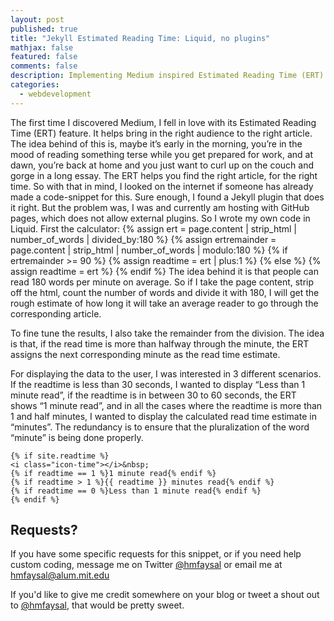 ```yaml
---
layout: post
published: true
title: "Jekyll Estimated Reading Time: Liquid, no plugins"
mathjax: false
featured: false
comments: false
description: Implementing Medium inspired Estimated Reading Time (ERT) Calculator
categories: 
  - webdevelopment
---
```


The first time I discovered Medium, I fell in love with its Estimated Reading Time (ERT) feature. It helps bring in the right audience to the right article. The idea behind of this is, maybe it’s early in the morning, you’re in the mood of reading something terse while you get prepared for work, and at dawn, you’re back at home and you just want to curl up on the couch and gorge in a long essay. The ERT helps you find the right article, for the right time.
So with that in mind, I looked on the internet if someone has already made a code-snippet for this. Sure enough, I found a Jekyll plugin that does it right. But the problem was, I was and currently am hosting with GitHub pages, which does not allow external plugins. So I wrote my own code in Liquid.
First the calculator:
            {% assign ert = page.content | strip_html | number_of_words | divided_by:180 %}
            {% assign ertremainder = page.content | strip_html | number_of_words | modulo:180 %}
            {% if ertremainder >= 90 %}
                {% assign readtime = ert | plus:1 %}
            {% else %}
                {% assign readtime = ert %}
            {% endif %}
The idea behind it is that people can read 180 words per minute on average. So if I take the page content, strip off the html, count the number of words and divide it with 180, I will get the rough estimate of how long it will take an average reader to go through the corresponding article.

To fine tune the results, I also take the remainder from the division. The idea is that, if the read time is more than halfway through the minute, the ERT assigns the next corresponding minute as the read time estimate.

For displaying the data to the user, I was interested in 3 different scenarios. If the readtime is less than 30 seconds, I wanted to display “Less than 1 minute read”, if the readtime is in between 30 to 60 seconds, the ERT shows “1 minute read”, and in all the cases where the readtime is more than 1 and half minutes, I wanted to display the calculated read time estimate in “minutes”. The redundancy is to ensure that the pluralization of the word “minute” is being done properly.

    {% if site.readtime %}
    <i class="icon-time"></i>&nbsp;
    {% if readtime == 1 %}1 minute read{% endif %}
    {% if readtime > 1 %}{{ readtime }} minutes read{% endif %}
    {% if readtime == 0 %}Less than 1 minute read{% endif %}
    {% endif %}

## Requests?
If you have some specific requests for this snippet, or if you need help custom coding, message me on Twitter [@hmfaysal](http://twitter.com/hmfaysal) or email me at [hmfaysal@alum.mit.edu](mailto:hmfaysal@alum.mit.edu)

If you'd like to give me credit somewhere on your blog or tweet a shout out to [@hmfaysal](https://twitter.com/hmfaysal), that would be pretty sweet.